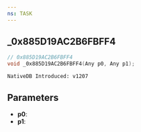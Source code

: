 ```yaml
---
ns: TASK
---
```

## _0x885D19AC2B6FBFF4

```c
// 0x885D19AC2B6FBFF4
void _0x885D19AC2B6FBFF4(Any p0, Any p1);
```

```
NativeDB Introduced: v1207
```

## Parameters
* **p0**:
* **p1**:
